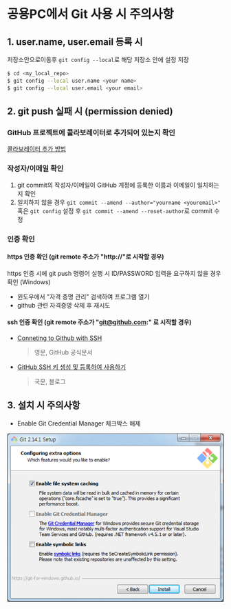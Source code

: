# 공용PC에서 Git 사용 시 주의사항

## 1. user.name, user.email 등록 시
 
저장소안으로이동후 `git config --local`로 해당 저장소 안에 설정 저장

```sh
$ cd <my_local_repo>
$ git config --local user.name <your name>
$ git config --local user.email <your email>
```

## 2. git push 실패 시 (permission denied)

### GitHub 프로젝트에 콜라보레이터로 추가되어 있는지 확인

[콜라보레이터 추가 방법](github-for-newbie.html#콜라보레이터-추가)

### 작성자/이메일 확인

1. git commit의 작성자/이메일이 GitHub 계정에 등록한 이름과 이메일이 일치하는지 확인
2. 일치하지 않을 경우 `git commit --amend --author="yourname <youremail>"` 혹은 `git config` 설정 후 `git commit --amend --reset-author`로 commit 수정

### 인증 확인

#### https 인증 확인 (git remote 주소가 "http://"로 시작할 경우)

https 인증 시에 git push 명령어 실행 시 ID/PASSWORD 입력을 요구하지 않을 경우 확인 (Windows)
 - 윈도우에서 "자격 증명 관리" 검색하여 프로그램 열기
 - github 관련 자격증명 삭제 후 재시도

#### ssh 인증 확인 (git remote 주소가 "git@github.com:" 로 시작할 경우)

 - [Conneting to Github with SSH](https://help.github.com/articles/connecting-to-github-with-ssh/)
   > 영문, GitHub 공식문서
 - [GitHub SSH 키 생성 및 등록하여 사용하기](http://nickjoit.tistory.com/94)
   > 국문, 블로그

## 3. 설치 시 주의사항

 * Enable Git Credential Manager 체크박스 해제

![](images/image.png)
